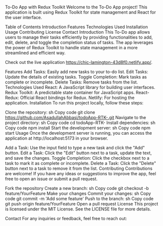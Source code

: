 To-Do App with Redux Toolkit
Welcome to the To-Do App project! This application is built using Redux Toolkit for state management and React for the user interface.

Table of Contents
Introduction
Features
Technologies Used
Installation
Usage
Contributing
License
Contact
Introduction
This To-Do app allows users to manage their tasks efficiently by providing functionalities to add, edit, delete, and toggle the completion status of tasks. The app leverages the power of Redux Toolkit to handle state management in a more streamlined and efficient way.

Check out the live application https://chic-lamington-43d8f0.netlify.app/.

Features
Add Tasks: Easily add new tasks to your to-do list.
Edit Tasks: Update the details of existing tasks.
Toggle Completion: Mark tasks as complete or incomplete.
Delete Tasks: Remove tasks from the list.
Technologies Used
React: A JavaScript library for building user interfaces.
Redux Toolkit: A predictable state container for JavaScript apps.
React-Redux: Official React bindings for Redux.
Netlify: For hosting the application.
Installation
To run this project locally, follow these steps:

Clone the repository:
sh
Copy code
git clone https://github.com/AsadullahAbbasi/todoApp-RTK-.git
Navigate to the project directory:
sh
Copy code
cd todoApp-RTK-
Install dependencies:
sh
Copy code
npm install
Start the development server:
sh
Copy code
npm start
Usage
Once the development server is running, you can access the application at http://localhost:5173 in your browser.

Add a Task: Use the input field to type a new task and click the "Add" button.
Edit a Task: Click the "Edit" button next to a task, update the text, and save the changes.
Toggle Completion: Click the checkbox next to a task to mark it as complete or incomplete.
Delete a Task: Click the "Delete" button next to a task to remove it from the list.
Contributing
Contributions are welcome! If you have any ideas or suggestions to improve the app, feel free to open an issue or submit a pull request.

Fork the repository
Create a new branch:
sh
Copy code
git checkout -b feature/YourFeature
Make your changes
Commit your changes:
sh
Copy code
git commit -m 'Add some feature'
Push to the branch:
sh
Copy code
git push origin feature/YourFeature
Open a pull request
License
This project is licensed under the MIT License. See the LICENSE file for more details.

Contact
For any inquiries or feedback, feel free to reach out:
